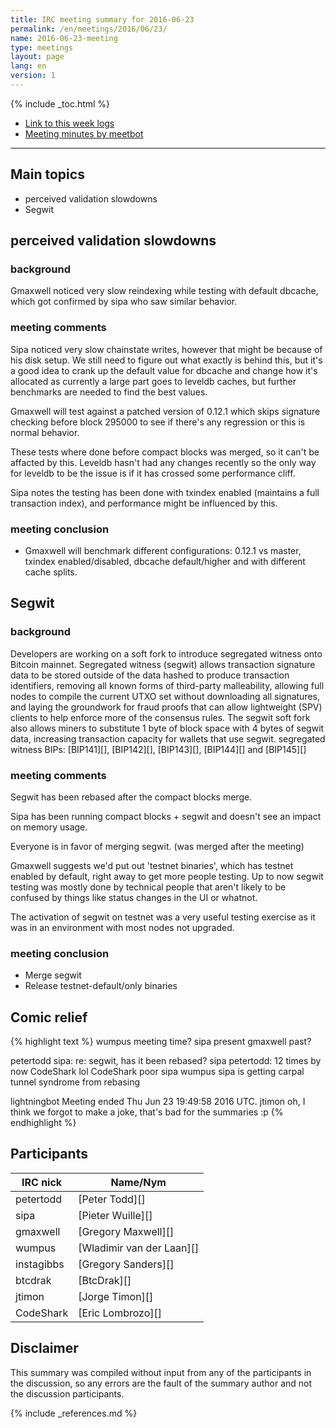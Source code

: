 ```yaml
---
title: IRC meeting summary for 2016-06-23
permalink: /en/meetings/2016/06/23/
name: 2016-06-23-meeting
type: meetings
layout: page
lang: en
version: 1
---
```

{% include _toc.html %}
 
- [Link to this week logs](https://botbot.me/freenode/bitcoin-core-dev/2016-06-23/?msg=68482305&page=2)
- [Meeting minutes by meetbot](http://www.erisian.com.au/meetbot/bitcoin-core-dev/2016/bitcoin-core-dev.2016-06-23-19.02.html)
 
---
 
## Main topics
 
- perceived validation slowdowns
- Segwit

## perceived validation slowdowns

### background
 
Gmaxwell noticed very slow reindexing while testing with default dbcache, which got confirmed by sipa who saw similar behavior. 

### meeting comments
 
Sipa noticed very slow chainstate writes, however that might be because of his disk setup. We still need to figure out what exactly is behind this, but it's a good idea to crank up the default value for dbcache and change how it's allocated as currently a large part goes to leveldb caches, but further benchmarks are needed to find the best values.

Gmaxwell will test against a patched version of 0.12.1 which skips signature checking before block 295000 to see if there's any regression or this is normal behavior.

These tests where done before compact blocks was merged, so it can't be affacted by this. Leveldb hasn't had any changes recently so the only way for leveldb to be the issue is if it has crossed some performance cliff.

Sipa notes the testing has been done with txindex enabled (maintains a full transaction index), and performance might be influenced by this.

### meeting conclusion

- Gmaxwell will benchmark different configurations: 0.12.1 vs master, txindex enabled/disabled, dbcache default/higher and with different cache splits.

## Segwit
 
### background
 
Developers are working on a soft fork to introduce segregated witness onto Bitcoin mainnet. Segregated witness (segwit) allows transaction signature data to be stored outside of the data hashed to produce transaction identifiers, removing all known forms of third-party malleability, allowing full nodes to compile the current UTXO set without downloading all signatures, and laying the groundwork for fraud proofs that can allow lightweight (SPV) clients to help enforce more of the consensus rules. The segwit soft fork also allows miners to substitute 1 byte of block space with 4 bytes of segwit data, increasing transaction capacity for wallets that use segwit. segregated witness BIPs: [BIP141][], [BIP142][], [BIP143][], [BIP144][] and [BIP145][]

### meeting comments

Segwit has been rebased after the compact blocks merge.

Sipa has been running compact blocks + segwit and doesn't see an impact on memory usage.

Everyone is in favor of merging segwit. (was merged after the meeting)

Gmaxwell suggests we'd put out 'testnet binaries', which has testnet enabled by default, right away to get more people testing. Up to now segwit testing was mostly done by technical people that aren't likely to be confused by things like status changes in the UI or whatnot.

The activation of segwit on testnet was a very useful testing exercise as it was in an environment with most nodes not upgraded.

### meeting conclusion

- Merge segwit
- Release testnet-default/only binaries

## Comic relief

{% highlight text %}
wumpus      meeting time?
sipa        present
gmaxwell    past?

petertodd   sipa: re: segwit, has it been rebased?
sipa        petertodd: 12 times by now
CodeShark   lol
CodeShark   poor sipa
wumpus      sipa is getting carpal tunnel syndrome from rebasing

lightningbot   Meeting ended Thu Jun 23 19:49:58 2016 UTC. 
jtimon      oh, I think we forgot to make a joke, that's bad for the summaries :p
{% endhighlight %}

## Participants
 
| IRC nick      | Name/Nym                  |
|---------------|---------------------------|
| petertodd     | [Peter Todd][]            |
| sipa          | [Pieter Wuille][]         |
| gmaxwell      | [Gregory Maxwell][]       |
| wumpus        | [Wladimir van der Laan][] |
| instagibbs    | [Gregory Sanders][]       |
| btcdrak       | [BtcDrak][]               |
| jtimon        | [Jorge Timon][]           |
| CodeShark     | [Eric Lombrozo][]         |

## Disclaimer
 
This summary was compiled without input from any of the participants in the discussion, so any errors are the fault of the summary author and not the discussion participants.
 

{% include _references.md %}
